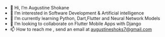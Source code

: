 - 👋 Hi, I’m Augustine Shokane
- 👀 I’m interested in Software Development & Artificial intelligence 
- 🌱 I’m currently learning Python, Dart,Flutter and Neural Network Models
- 💞️ I’m looking to collaborate on Flutter Mobile Apps with Django 
- 📫 How to reach me , send an email at augustineshoks7@gmail.com

<!---
codewithsyre/codewithsyre is a ✨ special ✨ repository because its `README.md` (this file) appears on your GitHub profile.
You can click the Preview link to take a look at your changes.
--->
